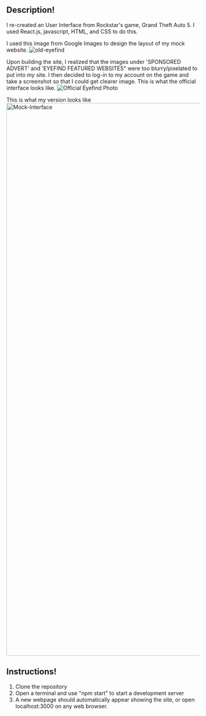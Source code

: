 Description!
---------------
I re-created an User Interface from Rockstar's game, Grand Theft Auto 5. I used React.js, javascript, HTML, and CSS to do this.

I used this image from Google Images to design the layout of my mock website.
![old-eyefind](https://user-images.githubusercontent.com/61035062/137812776-3cda8314-9994-473d-9d08-93479363d4a1.jpeg)


Upon building the site, I realized that the images under 'SPONSORED ADVERT' and 'EYEFIND FEATURED WEBSITES" were too blurry/pixelated to put into my site. I then decided to log-in to my account on the game and take a screenshot so that I could get clearer image. This is what the official interface looks like.
![Official Eyefind Photo](https://user-images.githubusercontent.com/61035062/137812374-f5bd7b0d-102f-4ca1-a67c-9151a83e2df0.png)

This is what my version looks like
<img width="1440" alt="Mock-Interface" src="https://user-images.githubusercontent.com/61035062/137812437-f0eb1b69-689a-4768-98a4-39fbd6a88851.png">

Instructions!
-----------------
1. Clone the repository
2. Open a terminal and use "npm start" to start a development server
3. A new webpage should automatically appear showing the site, or open localhost:3000 on any web browser.
